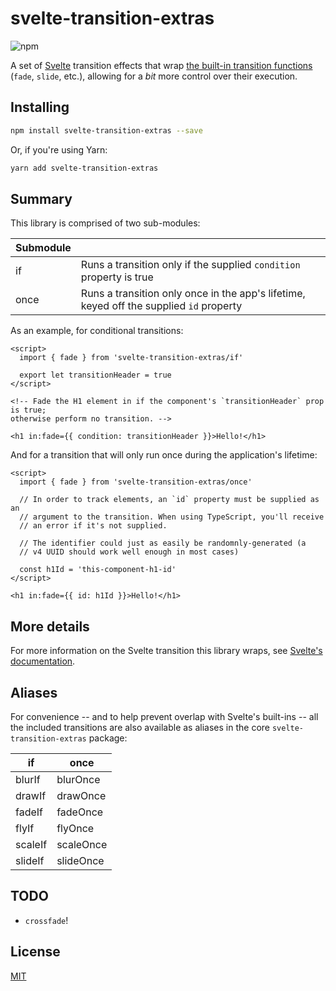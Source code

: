 # svelte-transition-extras

![npm](https://img.shields.io/npm/v/svelte-transition-extras)

A set of [Svelte](https://github.com/sveltejs/svelte) transition effects that wrap [the built-in transition functions](https://svelte.dev/docs#run-time-svelte-transition) (`fade`, `slide`, etc.), allowing for a _bit_ more control over their execution.

## Installing

```bash
npm install svelte-transition-extras --save
```

Or, if you're using Yarn:

```bash
yarn add svelte-transition-extras
```

## Summary

This library is comprised of two sub-modules:

| Submodule |                                                                                         |
| --------- | --------------------------------------------------------------------------------------- |
| if        | Runs a transition only if the supplied `condition` property is true                     |
| once      | Runs a transition only once in the app's lifetime, keyed off the supplied `id` property |

As an example, for conditional transitions:

```svelte
<script>
  import { fade } from 'svelte-transition-extras/if'

  export let transitionHeader = true
</script>

<!-- Fade the H1 element in if the component's `transitionHeader` prop is true;
otherwise perform no transition. -->

<h1 in:fade={{ condition: transitionHeader }}>Hello!</h1>
```

And for a transition that will only run once during the application's lifetime:

```svelte
<script>
  import { fade } from 'svelte-transition-extras/once'

  // In order to track elements, an `id` property must be supplied as an
  // argument to the transition. When using TypeScript, you'll receive
  // an error if it's not supplied.

  // The identifier could just as easily be randomnly-generated (a
  // v4 UUID should work well enough in most cases)

  const h1Id = 'this-component-h1-id'
</script>

<h1 in:fade={{ id: h1Id }}>Hello!</h1>
```

## More details

For more information on the Svelte transition this library wraps, see [Svelte's documentation](https://svelte.dev/docs#run-time-svelte-transition).

## Aliases

For convenience -- and to help prevent overlap with Svelte's built-ins -- all the included transitions are also available as aliases in the core `svelte-transition-extras` package:

| if      | once      |
| ------- | --------- |
| blurIf  | blurOnce  |
| drawIf  | drawOnce  |
| fadeIf  | fadeOnce  |
| flyIf   | flyOnce   |
| scaleIf | scaleOnce |
| slideIf | slideOnce |

## TODO

- `crossfade`!

## License

[MIT](LICENSE.md)
